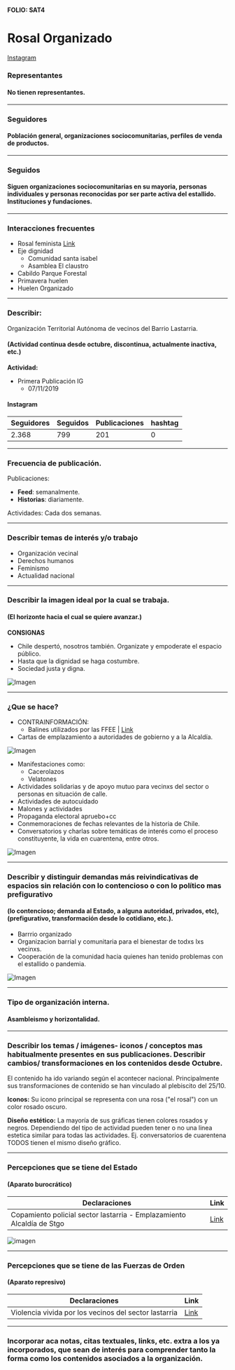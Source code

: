 #### FOLIO: SAT4
# Rosal Organizado

[Instagram](https://www.instagram.com/rosal.organizado/)


### Representantes
#### No tienen representantes.

---
### Seguidores
#### Población general, organizaciones sociocomunitarias, perfiles de venda de productos.

---
### Seguidos
#### Siguen organizaciones sociocomunitarias en su mayoria, personas individuales y personas reconocidas por ser parte activa del estallido. Instituciones y fundaciones.

---
### Interacciones frecuentes
* Rosal feminista [Link](https://www.instagram.com/p/CBhNpiTJ5iL/)
* Eje dignidad
    * Comunidad santa isabel
    * Asamblea El claustro
* Cabildo Parque Forestal
* Primavera huelen
* Huelen Organizado

---
### Describir:
Organización Territorial Autónoma de vecinos del Barrio Lastarria.

#### (Actividad continua desde octubre, discontinua, actualmente inactiva, etc.)

**Actividad:**   
* Primera Publicación IG
    * 07/11/2019

#### Instagram
| Seguidores | Seguidos | Publicaciones | hashtag |
|---|---|---| --- |
|2.368|799|201|0|

---
### Frecuencia de publicación.

Publicaciones: 
* **Feed**: semanalmente.
* **Historias**: diariamente. 

Actividades: Cada dos semanas.

---
### Describir temas de interés y/o trabajo
* Organización vecinal
* Derechos humanos
* Feminismo
* Actualidad nacional


---
### Describir la imagen ideal por la cual se trabaja.
#### (El horizonte hacia el cual se quiere avanzar.)
**CONSIGNAS**
* Chile despertó, nosotros también. Organizate y empoderate el espacio público.
* Hasta que la dignidad se haga costumbre.
* Sociedad justa y digna.

![Imagen](Imagen5SAT4.png)

---
### ¿Que se hace?

* CONTRAINFORMACIÓN:
    * Balines utilizados por las FFEE | [Link](https://www.instagram.com/p/B5IKrnCJUIW/)
* Cartas de emplazamiento a autoridades de gobierno y a la Alcaldía.

![Imagen](Imagen1SAT4.png)

* Manifestaciones como:
    * Cacerolazos
    * Velatones 
* Actividades solidarias y de apoyo mutuo para vecinxs del sector o personas en situación de calle. 
* Actividades de autocuidado
* Malones y actividades 
* Propaganda electoral apruebo+cc
* Conmemoraciones de fechas relevantes de la historia de Chile.
* Conversatorios y charlas sobre temáticas de interés como el proceso constituyente, la vida en cuarentena, entre otros. 

![Imagen](Imagen3SAT4.png)


---
### Describir y distinguir demandas más reivindicativas de espacios sin relación con lo contencioso o con lo político mas prefigurativo
#### (lo contencioso; demanda al Estado, a alguna autoridad, privados, etc), (prefigurativo, transformación desde lo cotidiano, etc.).
* Barrrio organizado
* Organizacion barrial y comunitaria para el bienestar de todxs lxs vecinxs.
* Cooperación de la comunidad hacia quienes han tenido problemas con el estallido o pandemia.

![Imagen](Imagen4SAT4.png)


---
### Tipo de organización interna.
#### Asambleismo y horizontalidad. 

---
### Describir los temas / imágenes- iconos / conceptos mas habitualmente presentes en sus publicaciones. Describir cambios/ transformaciones en los contenidos desde Octubre.
El contenido ha ido variando según el acontecer nacional. Principalmente sus transformaciones de contenido se han vinculado al plebiscito del 25/10.

**Iconos:**
Su icono principal se representa con una rosa ("el rosal") con un color rosado oscuro. 

**Diseño estético:**
La mayoría de sus gráficas tienen colores rosados y negros. Dependiendo del tipo de actividad pueden tener o no una linea estetica similar para todas las actividades. Ej. conversatorios de cuarentena TODOS tienen el mismo diseño gráfico. 


---
### Percepciones que se tiene del Estado
#### (Aparato burocrático)

| Declaraciones | Link | 
|---|---|
| Copamiento policial sector lastarria - Emplazamiento Alcaldía de Stgo | [Link](https://www.instagram.com/p/B7qjVC5p9oU/) |

![imagen](Imagen2SAT4.png)


---
### Percepciones que se tiene de las Fuerzas de Orden
#### (Aparato represivo)

| Declaraciones | Link | 
|---|---|
| Violencia vivida por los vecinos del sector lastarria | [Link](https://www.instagram.com/p/B69NoPFJ9Io/) |

---
### Incorporar aca notas, citas textuales, links, etc. extra a los ya incorporados, que sean de interés para comprender tanto la forma como los contenidos asociados a la organización.